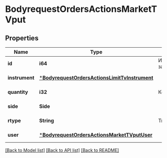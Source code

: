 # BodyrequestOrdersActionsMarketTVput

## Properties
Name | Type | Description | Notes
------------ | ------------- | ------------- | -------------
**id** | **i64** | Идентификатор заявки | [default to null]
**instrument** | [***BodyrequestOrdersActionsLimitTvInstrument**](bodyrequest_OrdersActionsLimitTV_instrument.md) |  | [default to null]
**quantity** | **i32** | Количество | [default to null]
**side** | **Side** |  | [default to null]
**rtype** | **String** | Тип заявки | [default to null]
**user** | [***BodyrequestOrdersActionsMarketTVputUser**](bodyrequest_OrdersActionsMarketTVput_user.md) |  | [default to null]

[[Back to Model list]](../README.md#documentation-for-models) [[Back to API list]](../README.md#documentation-for-api-endpoints) [[Back to README]](../README.md)

